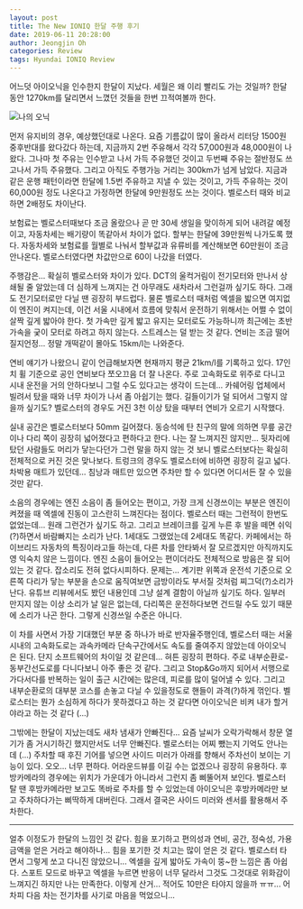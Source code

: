 ```yaml
---
layout: post
title: The New IONIQ 한달 주행 후기
date: 2019-06-11 20:28:00
author: Jeongjin Oh
categories: Review
tags: Hyundai IONIQ Review
---
```


어느덧 아이오닉을 인수한지 한달이 지났다. 세월은 왜 이리 빨리도 가는 것일까? 한달동안 1270km를 달리면서 느꼈던 것들을 한번 끄적여볼까 한다.

![나의 오닉](/images/2019-6-11-Review-About-IONIQ/1.jpg)

먼저 유지비의 경우, 예상했던대로 나온다. 요즘 기름값이 많이 올라서 리터당 1500원 중후반대를 왔다갔다 하는데, 지금까지 2번 주유해서 각각 57,000원과 48,000원이 나왔다. 그나마 첫 주유는 인수받고 나서 가득 주유했던 것이고 두번째 주유는 절반정도 쓰고나서 가득 주유했다. 그리고 아직도 주행가능 거리는 300km가 넘게 남았다. 지금과 같은 운행 패턴이라면 한달에 1.5번 주유하고 지낼 수 있는 것이고, 가득 주유하는 것이 60,000원 정도 나온다고 가정하면 한달에 9만원정도 쓰는 것이다. 벨로스터 때와 비교하면 2배정도 차이난다.

보험료는 벨로스터때보다 조금 올랐으나 곧 만 30세 생일을 맞이하게 되어 내려갈 예정이고, 자동차세는 배기량이 똑같아서 차이가 없다. 할부는 한달에 39만원씩 나가도록 했다. 자동차세와 보험료를 월별로 나눠서 할부값과 유류비를 계산해보면 60만원이 조금 안나온다. 벨로스터였다면 차값만으로 60이 나갔을 터였다.

주행감은... 확실히 벨로스터와 차이가 있다. DCT의 울컥거림이 전기모터와 만나서 상쇄될 줄 알았는데 더 심하게 느껴지는 건 아무래도 새차라서 그런걸까 싶기도 하다. 그래도 전기모터로만 다닐 땐 굉장히 부드럽다. 물론 벨로스터 때처럼 엑셀을 밟으면 여지없이 엔진이 켜지는데, 이건 서울 시내에서 흐름에 맞춰서 운전하기 위해서는 어쩔 수 없이 살짝 깊게 밟아야 한다. 첫 가속만 깊게 밟고 유지는 모터로도 가능하니까 최근에는 초반 가속을 궂이 모터로 하려고 하지 않는다. 스트레스는 덜 받는 것 같다. 연비는 조금 떨어질지언정... 정말 개떡같이 몰아도 15km/l는 나와준다.

연비 얘기가 나왔으니 같이 언급해보자면 현재까지 평균 21km/l를 기록하고 있다. 17인치 휠 기준으로 공인 연비보다 쪼오끄음 더 잘 나온다. 주로 고속화도로 위주로 다니고 시내 운전을 거의 안하다보니 그럴 수도 있다고는 생각이 드는데... 카쉐어링 업체에서 빌려서 탔을 때와 너무 차이가 나서 좀 아쉽기는 했다. 길들이기가 덜 되어서 그렇지 않을까 싶기도? 벨로스터의 경우도 거진 3천 이상 탔을 때부터 연비가 오르기 시작했다.

실내 공간은 벨로스터보다 50mm 길어졌다. 동승석에 탄 친구의 말에 의하면 무릎 공간이나 다리 쪽이 굉장히 넓어졌다고 편하다고 한다. 나는 잘 느껴지진 않지만... 뒷자리에 탔던 사람들도 머리가 닿는다던가 그런 말을 하지 않는 것 보니 벨로스터보다는 확실히 전체적으로 커진 것은 맞나보다. 트렁크의 경우도 벨로스터에 비하면 굉장히 길고 넓다. 차박용 매트가 있던데... 침낭과 매트만 있으면 주차만 할 수 있다면 어디서든 잘 수 있을 것만 같다.

소음의 경우에는 엔진 소음이 좀 들어오는 편이고, 가장 크게 신경쓰이는 부분은 엔진이 켜졌을 때 엑셀에 진동이 고스란히 느껴진다는 점이다. 벨로스터 때는 그런적이 한번도 없었는데... 원래 그런건가 싶기도 하고. 그리고 브레이크를 깊게 누른 후 발을 떼면 쉬익(?)하면서 바람빠지는 소리가 난다. 1세대도 그랬었는데 2세대도 똑같다. 카페에서는 하이브리드 자동차의 특징이라고들 하는데, 다른 차를 안타봐서 잘 모르겠지만 아직까지도 영 익숙치 않은 느낌이다. 엔진 소음이 들어오는 편이더라도 전체적으로 방음은 잘 되어 있는 것 같다. 잡소리도 전혀 없다시피하다. 문제는... 계기판 위쪽과 운전석 기준으로 오른쪽 다리가 닿는 부분을 손으로 움직여보면 금방이라도 부서질 것처럼 찌그덕(?)소리가 난다. 유튜브 리뷰에서도 봤던 내용인데 그냥 설계 결함이 아닐까 싶기도 하다. 일부러 만지지 않는 이상 소리가 날 일은 없는데, 다리쪽은 운전하다보면 건드릴 수도 있기 때문에 소리가 나곤 한다. 그렇게 신경쓰일 수준은 아니다.

이 차를 사면서 가장 기대했던 부분 중 하나가 바로 반자율주행인데, 벨로스터 때는 서울 시내의 고속화도로는 과속카메라 단속구간에서도 속도를 줄여주지 않았는데 아이오닉은 된다. 단지 소프트웨어의 차이일 것 같은데... 혀튼 굉장히 편하다. 주로 내부순환로-동부간선도로를 다니다보니 아주 좋은 것 같다. 그리고 Stop&Go까지 되어서 서행으로 가다서다를 반복하는 일이 출근 시간에는 많은데, 피로를 많이 덜어낼 수 있다. 그리고 내부순환로의 대부분 코스를 손놓고 다닐 수 있을정도로 핸들이 과격(?)하게 꺾인다. 벨로스터는 뭔가 소심하게 하다가 못하겠다고 하는 것 같다면 아이오닉은 비켜 내가 할거야라고 하는 것 같다 (...)

그밖에는 한달이 지났는데도 새차 냄새가 안빠진다... 요즘 날씨가 오락가락해서 창문 열기가 좀 거시기하긴 했지만서도 너무 안빠진다. 벨로스터는 어찌 뺐는지 기억도 안나는데 (...) 주차할 때 후진 기어를 넣으면 사이드 미러가 아래를 향해서 주차선이 보이는 기능이 있다. 오오... 너무 편하다. 어라운드뷰를 이길 수는 없겠으나 굉장히 유용하다. 후방카메라의 경우에는 위치가 가운데가 아니라서 그런지 좀 삐뚤어져 보인다. 벨로스터 탈 땐 후방카메라만 보고도 똑바로 주차를 할 수 있었는데 아이오닉은 후방카메라만 보고 주차하다가는 삐딱하게 대버린다. 그래서 결국은 사이드 미러와 센서를 활용해서 주차한다.

---

얼추 이정도가 한달의 느낌인 것 같다. 힘을 포기하고 편의성과 연비, 공간, 정숙성, 가용 금액을 얻은 거라고 해야하나... 힘을 포기한 것 치고는 많이 얻은 것 같다. 벨로스터 타면서 그렇게 쏘고 다니진 않았으니... 엑셀을 깊게 밟아도 가속이 뚱~한 느낌은 좀 아쉽다. 스포트 모드로 바꾸고 엑셀을 누르면 반응이 너무 달라서 그것도 그것대로 위화감이 느껴지긴 하지만 나는 만족한다. 이렇게 산거... 적어도 10만은 타야지 않을까 ㅠㅠ... 어차피 다음 차는 전기차를 사기로 마음을 먹었으니...
